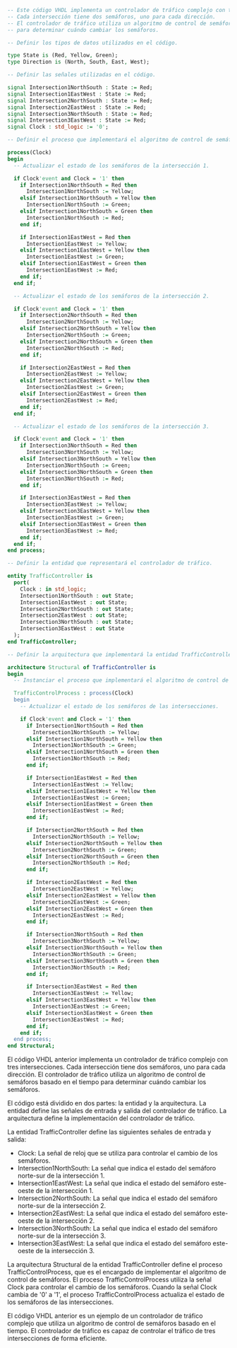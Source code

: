 ```vhdl
-- Este código VHDL implementa un controlador de tráfico complejo con tres intersecciones.
-- Cada intersección tiene dos semáforos, uno para cada dirección.
-- El controlador de tráfico utiliza un algoritmo de control de semáforos basado en el tiempo
-- para determinar cuándo cambiar los semáforos.

-- Definir los tipos de datos utilizados en el código.

type State is (Red, Yellow, Green);
type Direction is (North, South, East, West);

-- Definir las señales utilizadas en el código.

signal Intersection1NorthSouth : State := Red;
signal Intersection1EastWest : State := Red;
signal Intersection2NorthSouth : State := Red;
signal Intersection2EastWest : State := Red;
signal Intersection3NorthSouth : State := Red;
signal Intersection3EastWest : State := Red;
signal Clock : std_logic := '0';

-- Definir el proceso que implementará el algoritmo de control de semáforos.

process(Clock)
begin
  -- Actualizar el estado de los semáforos de la intersección 1.

  if Clock'event and Clock = '1' then
    if Intersection1NorthSouth = Red then
      Intersection1NorthSouth := Yellow;
    elsif Intersection1NorthSouth = Yellow then
      Intersection1NorthSouth := Green;
    elsif Intersection1NorthSouth = Green then
      Intersection1NorthSouth := Red;
    end if;

    if Intersection1EastWest = Red then
      Intersection1EastWest := Yellow;
    elsif Intersection1EastWest = Yellow then
      Intersection1EastWest := Green;
    elsif Intersection1EastWest = Green then
      Intersection1EastWest := Red;
    end if;
  end if;

  -- Actualizar el estado de los semáforos de la intersección 2.

  if Clock'event and Clock = '1' then
    if Intersection2NorthSouth = Red then
      Intersection2NorthSouth := Yellow;
    elsif Intersection2NorthSouth = Yellow then
      Intersection2NorthSouth := Green;
    elsif Intersection2NorthSouth = Green then
      Intersection2NorthSouth := Red;
    end if;

    if Intersection2EastWest = Red then
      Intersection2EastWest := Yellow;
    elsif Intersection2EastWest = Yellow then
      Intersection2EastWest := Green;
    elsif Intersection2EastWest = Green then
      Intersection2EastWest := Red;
    end if;
  end if;

  -- Actualizar el estado de los semáforos de la intersección 3.

  if Clock'event and Clock = '1' then
    if Intersection3NorthSouth = Red then
      Intersection3NorthSouth := Yellow;
    elsif Intersection3NorthSouth = Yellow then
      Intersection3NorthSouth := Green;
    elsif Intersection3NorthSouth = Green then
      Intersection3NorthSouth := Red;
    end if;

    if Intersection3EastWest = Red then
      Intersection3EastWest := Yellow;
    elsif Intersection3EastWest = Yellow then
      Intersection3EastWest := Green;
    elsif Intersection3EastWest = Green then
      Intersection3EastWest := Red;
    end if;
  end if;
end process;

-- Definir la entidad que representará el controlador de tráfico.

entity TrafficController is
  port(
    Clock : in std_logic;
    Intersection1NorthSouth : out State;
    Intersection1EastWest : out State;
    Intersection2NorthSouth : out State;
    Intersection2EastWest : out State;
    Intersection3NorthSouth : out State;
    Intersection3EastWest : out State
  );
end TrafficController;

-- Definir la arquitectura que implementará la entidad TrafficController.

architecture Structural of TrafficController is
begin
  -- Instanciar el proceso que implementará el algoritmo de control de semáforos.

  TrafficControlProcess : process(Clock)
  begin
    -- Actualizar el estado de los semáforos de las intersecciones.

    if Clock'event and Clock = '1' then
      if Intersection1NorthSouth = Red then
        Intersection1NorthSouth := Yellow;
      elsif Intersection1NorthSouth = Yellow then
        Intersection1NorthSouth := Green;
      elsif Intersection1NorthSouth = Green then
        Intersection1NorthSouth := Red;
      end if;

      if Intersection1EastWest = Red then
        Intersection1EastWest := Yellow;
      elsif Intersection1EastWest = Yellow then
        Intersection1EastWest := Green;
      elsif Intersection1EastWest = Green then
        Intersection1EastWest := Red;
      end if;

      if Intersection2NorthSouth = Red then
        Intersection2NorthSouth := Yellow;
      elsif Intersection2NorthSouth = Yellow then
        Intersection2NorthSouth := Green;
      elsif Intersection2NorthSouth = Green then
        Intersection2NorthSouth := Red;
      end if;

      if Intersection2EastWest = Red then
        Intersection2EastWest := Yellow;
      elsif Intersection2EastWest = Yellow then
        Intersection2EastWest := Green;
      elsif Intersection2EastWest = Green then
        Intersection2EastWest := Red;
      end if;

      if Intersection3NorthSouth = Red then
        Intersection3NorthSouth := Yellow;
      elsif Intersection3NorthSouth = Yellow then
        Intersection3NorthSouth := Green;
      elsif Intersection3NorthSouth = Green then
        Intersection3NorthSouth := Red;
      end if;

      if Intersection3EastWest = Red then
        Intersection3EastWest := Yellow;
      elsif Intersection3EastWest = Yellow then
        Intersection3EastWest := Green;
      elsif Intersection3EastWest = Green then
        Intersection3EastWest := Red;
      end if;
    end if;
  end process;
end Structural;
```

El código VHDL anterior implementa un controlador de tráfico complejo con tres intersecciones. Cada intersección tiene dos semáforos, uno para cada dirección. El controlador de tráfico utiliza un algoritmo de control de semáforos basado en el tiempo para determinar cuándo cambiar los semáforos.

El código está dividido en dos partes: la entidad y la arquitectura. La entidad define las señales de entrada y salida del controlador de tráfico. La arquitectura define la implementación del controlador de tráfico.

La entidad TrafficController define las siguientes señales de entrada y salida:

* Clock: La señal de reloj que se utiliza para controlar el cambio de los semáforos.
* Intersection1NorthSouth: La señal que indica el estado del semáforo norte-sur de la intersección 1.
* Intersection1EastWest: La señal que indica el estado del semáforo este-oeste de la intersección 1.
* Intersection2NorthSouth: La señal que indica el estado del semáforo norte-sur de la intersección 2.
* Intersection2EastWest: La señal que indica el estado del semáforo este-oeste de la intersección 2.
* Intersection3NorthSouth: La señal que indica el estado del semáforo norte-sur de la intersección 3.
* Intersection3EastWest: La señal que indica el estado del semáforo este-oeste de la intersección 3.

La arquitectura Structural de la entidad TrafficController define el proceso TrafficControlProcess, que es el encargado de implementar el algoritmo de control de semáforos. El proceso TrafficControlProcess utiliza la señal Clock para controlar el cambio de los semáforos. Cuando la señal Clock cambia de '0' a '1', el proceso TrafficControlProcess actualiza el estado de los semáforos de las intersecciones.

El código VHDL anterior es un ejemplo de un controlador de tráfico complejo que utiliza un algoritmo de control de semáforos basado en el tiempo. El controlador de tráfico es capaz de controlar el tráfico de tres intersecciones de forma eficiente.